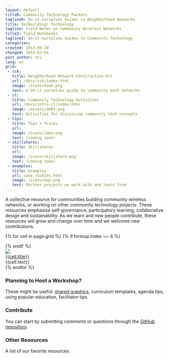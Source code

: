 ```yaml
---
layout: default
title0: Community Technology Packets 
tagline0: Do-it-ourselves Guides to Neighborhood Networks
title: Re(Building) Technology
tagline: Field Notes on Community Wireless Networks
title2: Field Notebooks
tagline2: Do-it-ourselves Guides to Community Technology
categories: 
created: 2013-09-20
changed: 2014-03-04
post_author: oti
lang: en
grid:
 - cck:
   title: Neigbhorhood Network Construction Kit
   url: /docs/cck/index.html
   image: /icons/book.png
   text: A do-it-ourselves guide to community mesh networks
 - ct:
   title: Community Technology Activities
   url: /docs/intro-ct/index.html
   image: /assets/a001.png
   text: Activities for discussing community tech concepts
 - tips:
   title: Tips + Tricks
   url:
   image: /icons/idea.png
   text: (coming soon)
 - skillshares:
   title: Skillshares
   url:
   image: /icons/skillshare.png
   text: (coming soon)
 - examples:
   title: Examples
   url: case_studies.html
   image: /icons/map.png
   text: Partner projects we work with and learn from
---
```

 

<p class="section">A collective resource for communities building community wireless networks, or working on other community technology projects. These resources emphasize self-governance, participatory learning, collaborative design and sustainability. As we learn and new people contribute, these resources will grow and change over time and we welcome new contributions. </p>


<div class="grid home-width">
  <div class="grid-row">

{% for cell in page.grid %}
{% if forloop.index == 4 %}
  </div><div class="grid-row">
{% endif %}
  <div class="grid-cell">
    <div class="image"><img src="{{site.baseurl}}/{{cell.image}}"></div>
    <div class="title"><a href="{{site.baseurl}}/{{cell.url}}">{{cell.title}}</a></div>
    <div class="subtitle">{{cell.text}}</div>
  </div>
{% endfor %}

  </div>
</div>


<div id="planning" class="section">
<h3>Planning to Host a Workshop?</h3>

<p>These might be useful: <a href="list-assets.html">shared graphics</a>, curriculum templates, agenda tips, using popular education, facilitator tips.</p>
</p>
</div>

<div id="contribute" class="section">
<h3>Contribute</h3>
<p>You can start by submitting comments or questions through the <a href="github.com/sifrwahid/ctp/issues/new">GitHub repository</a>.
</div>

<div id="other-resources" class="section">
<h3>Other Resources</h3>
<p>A list of our favorite resources.</p>
</div>

   
